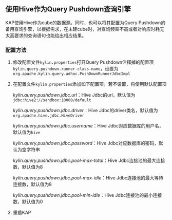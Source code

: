 ## 使用Hive作为Query Pushdown查询引擎

KAP使用Hive作为cube的数据源。同时，也可以将其配置为Query Pushdown的备用查询引擎，以根据需求，在未建cube时，对查询频率不高或者对响应时耗无太高要求的查询语句也能给出相应结果。

### 配置方法
1. 修改配置文件`kylin.properties`打开Query Pushdown注释掉的配置项`kylin.query.pushdown.runner-class-name`，设置为`org.apache.kylin.query.adhoc.PushDownRunnerJdbcImpl`

2. 在配置文件`kylin.properties`添加如下配置项，若不设置，将使用默认配置项

   *kylin.query.pushdown.jdbc.url*：Hive Jdbc的url，默认值为`jdbc:hive2://sandbox:10000/default`
   
   *kylin.query.pushdown.jdbc.driver*：Hive Jdbc的driver类名，默认值为`org.apache.hive.jdbc.HiveDriver`
   
   *kylin.query.pushdown.jdbc.username*：Hive Jdbc对应数据库的用户名，默认值为`hive`
   
   *kylin.query.pushdown.jdbc.password*：Hive Jdbc对应数据库的密码，默认为空字符串
   
   *kylin.query.pushdown.jdbc.pool-max-total*：Hive Jdbc连接池的最大连接数，默认值为8
   
   *kylin.query.pushdown.jdbc.pool-max-idle*：Hive Jdbc连接池的最大等待连接数，默认值为8
   
   *kylin.query.pushdown.jdbc.pool-min-idle*：Hive Jdbc连接池的最小连接数，默认值为0

3. 重启KAP